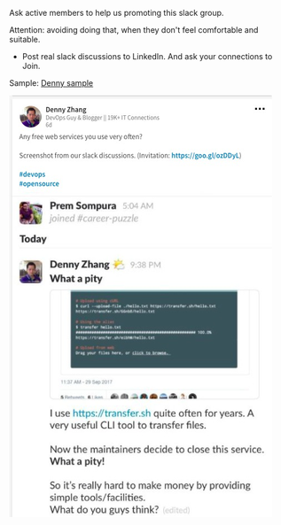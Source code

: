 Ask active members to help us promoting this slack group.

Attention: avoiding doing that, when they don't feel comfortable and suitable.

- Post real slack discussions to LinkedIn. And ask your connections to Join.

Sample: [Denny sample](https://www.linkedin.com/feed/update/urn:li:activity:6319755936785330176)

![Denny Promotion](images/denny_linkedin_2017-10-01.jpg)